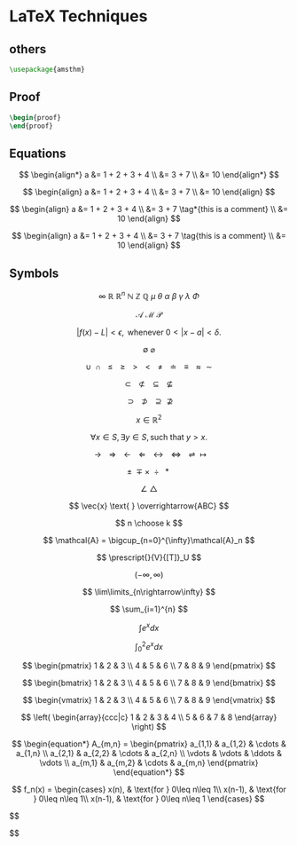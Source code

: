 # LaTeX Techniques

## others

```latex
\usepackage{amsthm}
```

## Proof

```latex
\begin{proof}
\end{proof}
```

## Equations

$$
\begin{align*}
    a &= 1 + 2 + 3 + 4 \\
      &= 3 + 7 \\
      &= 10
\end{align*}
$$


$$
\begin{align}
    a &= 1 + 2 + 3 + 4 \\
        &= 3 + 7 \\
        &= 10
\end{align}
$$


$$
\begin{align}
    a &= 1 + 2 + 3 + 4 \\
        &= 3 + 7 \tag*{this is a comment} \\
        &= 10
\end{align}
$$


$$
\begin{align}
    a &= 1 + 2 + 3 + 4 \\
        &= 3 + 7 \tag{this is a comment} \\
        &= 10
\end{align}
$$

## Symbols



$$
\infty \text{ } \mathbb R \text{ } \mathbb R^n \text{ } \mathbb N \text{ } \mathbb Z \text{ } \mathbb Q \text{ } \mu \text{ } \theta \text{ } \alpha \text{ } \beta \text{ } \gamma \text{ } \lambda \text{ } \Phi
$$

$$
\mathcal{A} \text{ } \mathcal{M} \text{ } \mathcal{P}
$$


$$
|f(x) - L| < \epsilon, \text{ whenever } 0 < |x-a| < \delta.
$$



$$
\emptyset \text{ } \varnothing
$$



$$
\cup \text{ } \cap \text{ } \leq \text{ } \geq \text{ } > \text{ } < \text{ } \neq \text{ } \doteq \text{ } \equiv \text{ } \approx \text{ } \sim
$$


$$
\subset \text{ } \not\subset \text{ } \subseteq \text{ } \nsubseteq \text{ }
$$


$$
\supset \text{ } \not\supset \text{ } \supseteq \text{ } \nsupseteq
$$


$$
x \in \mathbb R^2
$$



$$
\forall x \in S, \exists y \in S, \text{such that } y > x.
$$



$$
\rightarrow \text{ } \Rightarrow \text{ } \leftarrow \text{ } \Leftarrow \text{ } \leftrightarrow \text{ } \Leftrightarrow \text{ } \rightleftharpoons \text{ } \mapsto
$$



$$
\pm \text{ } \mp \times \text{ } \div \text{ } \ast \text{ }
$$

$$
\angle \text{ } \triangle
$$


$$
\vec{x} \text{ } \overrightarrow{ABC}
$$

$$
n \choose k
$$

$$
\mathcal{A} = \bigcup_{n=0}^{\infty}\mathcal{A}_n
$$



$$
\prescript{}{V}{[T]}_U
$$

$$
(-\infty, \infty)
$$



$$
\lim\limits_{n\rightarrow\infty}
$$



$$
\sum_{i=1}^{n}
$$



$$
\int e^x dx
$$



$$
\int_0^2e^x dx
$$



$$
\begin{pmatrix} 1 & 2 & 3 \\ 4 & 5 & 6 \\ 7 & 8 & 9 \end{pmatrix}
$$



$$
\begin{bmatrix} 1 & 2 & 3 \\ 4 & 5 & 6 \\ 7 & 8 & 9 \end{bmatrix}
$$



$$
\begin{vmatrix} 1 & 2 & 3 \\ 4 & 5 & 6 \\ 7 & 8 & 9 \end{vmatrix}
$$



$$
\left( \begin{array}{ccc|c} 1 & 2 & 3 & 4 \\ 5 & 6 & 7 & 8 \end{array} \right)
$$


$$
\begin{equation*}
    A_{m,n} = 
    \begin{pmatrix}
    a_{1,1} & a_{1,2} & \cdots & a_{1,n} \\
    a_{2,1} & a_{2,2} & \cdots & a_{2,n} \\
    \vdots  & \vdots  & \ddots & \vdots  \\
    a_{m,1} & a_{m,2} & \cdots & a_{m,n} 
    \end{pmatrix}
\end{equation*}
$$


$$
f_n(x) = \begin{cases}
             x(n), & \text{for } 0\leq n\leq 1\\
             x(n-1), & \text{for } 0\leq n\leq 1\\
             x(n-1), & \text{for } 0\leq n\leq 1
         \end{cases}
$$

$$

$$



